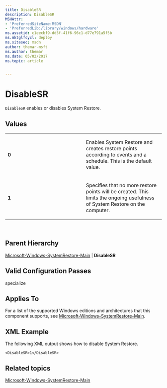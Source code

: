 ```yaml
---
title: DisableSR
description: DisableSR
MSHAttr:
- 'PreferredSiteName:MSDN'
- 'PreferredLib:/library/windows/hardware'
ms.assetid: c1eecbf9-dd5f-41f6-96c1-d77e791a5f5b
ms.mktglfcycl: deploy
ms.sitesec: msdn
author: themar-msft
ms.author: themar
ms.date: 05/02/2017
ms.topic: article


---
```


# DisableSR


`DisableSR` enables or disables System Restore.

## Values


<table>
<colgroup>
<col width="50%" />
<col width="50%" />
</colgroup>
<tbody>
<tr class="odd">
<td><p><strong>0</strong></p></td>
<td><p>Enables System Restore and creates restore points according to events and a schedule. This is the default value.</p></td>
</tr>
<tr class="even">
<td><p><strong>1</strong></p></td>
<td><p>Specifies that no more restore points will be created. This limits the ongoing usefulness of System Restore on the computer.</p></td>
</tr>
</tbody>
</table>

 

## Parent Hierarchy


[Microsoft-Windows-SystemRestore-Main](microsoft-windows-systemrestore-main.md) | **DisableSR**

## Valid Configuration Passes


specialize

## Applies To


For a list of the supported Windows editions and architectures that this component supports, see [Microsoft-Windows-SystemRestore-Main](microsoft-windows-systemrestore-main.md).

## XML Example


The following XML output shows how to disable System Restore.

```
<DisableSR>1</DisableSR>
```

## Related topics


[Microsoft-Windows-SystemRestore-Main](microsoft-windows-systemrestore-main.md)

 

 







